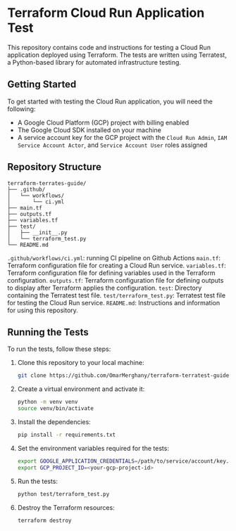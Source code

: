 # Terraform Cloud Run Application Test

This repository contains code and instructions for testing a Cloud Run application deployed using Terraform. The tests are written using Terratest, a Python-based library for automated infrastructure testing.

## Getting Started

To get started with testing the Cloud Run application, you will need the following:

- A Google Cloud Platform (GCP) project with billing enabled
- The Google Cloud SDK installed on your machine
- A service account key for the GCP project with the `Cloud Run Admin`, `IAM Service Account Actor`, and `Service Account User` roles assigned


## Repository Structure

```
terraform-terrates-guide/
├── .github/
│   └── workflows/
│       └── ci.yml
├── main.tf
├── outputs.tf
├── variables.tf
├── test/
│   ├── __init__.py
│   └── terraform_test.py
└── README.md
```
`.github/workflows/ci.yml`: running CI pipeline on Github Actions
`main.tf`: Terraform configuration file for creating a Cloud Run service.
`variables.tf`: Terraform configuration file for defining variables used in the Terraform configuration.
`outputs.tf`: Terraform configuration file for defining outputs to display after Terraform applies the configuration.
`test`: Directory containing the Terratest test file.
`test/terraform_test.py`: Terratest test file for testing the Cloud Run service.
`README.md`: Instructions and information for using this repository.

## Running the Tests

To run the tests, follow these steps:

1. Clone this repository to your local machine:

   ```sh
   git clone https://github.com/OmarMerghany/terraform-terratest-guide.git

2. Create a virtual environment and activate it:

    ```sh
    python -m venv venv
    source venv/bin/activate

3. Install the dependencies:

    ```sh
    pip install -r requirements.txt

4. Set the environment variables required for the tests:

    ```sh
    export GOOGLE_APPLICATION_CREDENTIALS=/path/to/service/account/key.json
    export GCP_PROJECT_ID=<your-gcp-project-id>

5. Run the tests:
   
    ```sh
    python test/terraform_test.py

6. Destroy the Terraform resources:

    ```sh
    terraform destroy